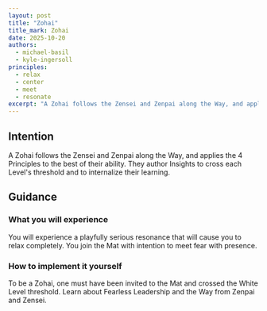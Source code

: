 ```yaml
---
layout: post
title: "Zohai"
title_mark: Zohai
date: 2025-10-20
authors:
  - michael-basil
  - kyle-ingersoll
principles:
  - relax
  - center
  - meet
  - resonate
excerpt: "A Zohai follows the Zensei and Zenpai along the Way, and applies the 4 Principles to the best of their ability."
---
```


## Intention

A Zohai follows the Zensei and Zenpai along the Way, and applies the 4 Principles to the best of their ability. They author Insights to cross each Level's threshold and to internalize their learning.

## Guidance

### What you will experience

You will experience a playfully serious resonance that will cause you to relax completely. You join the Mat with intention to meet fear with presence.

### How to implement it yourself

To be a Zohai, one must have been invited to the Mat and crossed the White Level threshold. Learn about Fearless Leadership and the Way from Zenpai and Zensei.

